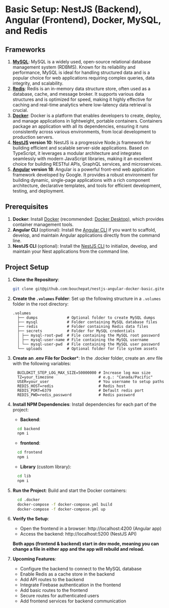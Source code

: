 # Basic Setup: NestJS (Backend), Angular (Frontend), Docker, MySQL, and Redis

## Frameworks
1. **[MySQL](https://www.mysql.com/)**: MySQL is a widely used, open-source relational database management system (RDBMS). Known for its reliability and performance, MySQL is ideal for handling structured data and is a popular choice for web applications requiring complex queries, data integrity, and scalability.
2. **[Redis](https://redis.io/)**: Redis is an in-memory data structure store, often used as a database, cache, and message broker. It supports various data structures and is optimized for speed, making it highly effective for caching and real-time analytics where low-latency data retrieval is crucial.
3. **[Docker](https://docs.docker.com/)**: Docker is a platform that enables developers to create, deploy, and manage applications in lightweight, portable containers. Containers package an application with all its dependencies, ensuring it runs consistently across various environments, from local development to production servers.
4. **[NestJS](https://nestjs.com/) version 10**: NestJS is a progressive Node.js framework for building efficient and scalable server-side applications. Based on TypeScript, it leverages a modular architecture and integrates seamlessly with modern JavaScript libraries, making it an excellent choice for building RESTful APIs, GraphQL services, and microservices.
5. **[Angular](https://angular.dev/) version 18**: Angular is a powerful front-end web application framework developed by Google. It provides a robust environment for building dynamic, single-page applications with a rich component architecture, declarative templates, and tools for efficient development, testing, and deployment.

## Prerequisites
1. **Docker**: Install [Docker](https://www.docker.com/) (recommended: [Docker Desktop](https://www.docker.com/products/docker-desktop/)), which provides container management tools.
2. **Angular CLI** (optional): Install the [Angular CLI](https://angular.dev/tools/cli) if you want to scaffold, develop, and maintain Angular applications directly from the command line.
3. **NestJS CLI** (optional): Install the [NestJS CLI](https://docs.nestjs.com/cli/overview) to initialize, develop, and maintain your Nest applications from the command line.

## Project Setup

1. **Clone the Repository**:
   ```bash
   git clone git@github.com:bouchepat/nestjs-angular-docker-basic.gite the repository: 
   ```

2. **Create the `.volumes` Folder**: Set up the following structure in a `.volumes` folder in the root directory:
    ```
    .volumes 
      ├── dumps             # Optional folder to create MySQL dumps 
      ├── mysql             # Folder containing MySQL database files 
      ├── redis             # Folder containing Redis data files 
      ├── secrets           # Folder for MySQL credentials 
      │ ├── mysql-root-pwd  # File containing the MySQL root password 
      │ ├── mysql-user-name # File containing the MySQL username 
      │ └── mysql-user-pwd  # File containing the MySQL user password 
      └── uploads           # Optional folder for file system assets
    ```

2. **Create an .env File for Docker***: In the .docker folder, create an .env file with the following variables:
    ```
      BUILDKIT_STEP_LOG_MAX_SIZE=50000000 # Increase log max size
      TZ=your_timezone                    # e.g.: "Canada/Pacific"
      USER=your_user                      # You username to setup paths
      REDIS_HOST=redis                    # Redis host
      REDIS_PORT=6379                     # Default redis port
      REDIS_PWD=redis_password            # Redis password
    ```

3. **Install NPM Dependencies**: Install dependencies for each part of the project:
    * **Backend**:
    ```bash
      cd backend
      npm i
    ``` 
    * **frontend**:
    ```bash
      cd frontend
      npm i
    ```
    * **Library** (custom library):
    ```bash
      cd lib
      npm i
    ```

4. **Run the Project**: Build and start the Docker containers:
    ```bash
      cd .docker
      docker-compose -f docker-compose.yml build
      docker-compose -f docker-compose.yml up
    ```        

5. **Verify the Setup**:
    * Open the frontend in a browser: http://localhost:4200 (Angular app)
    * Access the backend: http://localhost:5200 (NestJS API)

    **Both apps (frontend & backend) start in dev mode, meaning you can change a file in either app and the app will rebuild and reload.**

6. **Upcoming Features**:
    * Configure the backend to connect to the MySQL database
    * Enable Redis as a cache store in the backend
    * Add API routes to the backend
    * Integrate Firebase authentication in the frontend
    * Add basic routes to the frontend
    * Secure routes for authenticated users
    * Add frontend services for backend communication